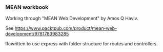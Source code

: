 ### MEAN workbook ###

Working through "MEAN Web Development" by Amos Q Haviv.

See https://www.packtpub.com/product/mean-web-development/9781783983285

Rewritten to use express with folder structure for routes and controllers.